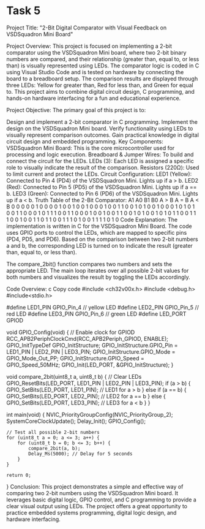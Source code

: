 # Task 5

Project Title:
"2-Bit Digital Comparator with Visual Feedback on VSDSquadron Mini Board"

Project Overview:
This project is focused on implementing a 2-bit comparator using the VSDSquadron Mini board, where two 2-bit binary numbers are compared, and their relationship (greater than, equal to, or less than) is visually represented using LEDs. The comparator logic is coded in C using Visual Studio Code and is tested on hardware by connecting the board to a breadboard setup. The comparison results are displayed through three LEDs: Yellow for greater than, Red for less than, and Green for equal to. This project aims to combine digital circuit design, C programming, and hands-on hardware interfacing for a fun and educational experience.

Project Objective:
The primary goal of this project is to:

Design and implement a 2-bit comparator in C programming.
Implement the design on the VSDSquadron Mini board.
Verify functionality using LEDs to visually represent comparison outcomes.
Gain practical knowledge in digital circuit design and embedded programming.
Key Components:
VSDSquadron Mini Board: This is the core microcontroller used for processing and logic execution.
Breadboard & Jumper Wires: To build and connect the circuit for the LEDs.
LEDs (3): Each LED is assigned a specific role to visually indicate the result of the comparison.
Resistors (220Ω): Used to limit current and protect the LEDs.
Circuit Configuration:
LED1 (Yellow): Connected to Pin 4 (PD4) of the VSDSquadron Mini. Lights up if a > b.
LED2 (Red): Connected to Pin 5 (PD5) of the VSDSquadron Mini. Lights up if a == b.
LED3 (Green): Connected to Pin 6 (PD6) of the VSDSquadron Mini. Lights up if a < b.
Truth Table of the 2-Bit Comparator:
A1	A0	B1	B0	A > B	A = B	A < B
0	0	0	0	0	1	0
0	0	0	1	0	0	1
0	0	1	0	0	0	1
0	0	1	1	0	0	1
0	1	0	0	1	0	0
0	1	0	1	0	1	0
0	1	1	0	0	0	1
0	1	1	1	0	0	1
1	0	0	0	1	0	0
1	0	0	1	1	0	0
1	0	1	0	0	1	0
1	0	1	1	0	0	1
1	1	0	0	1	0	0
1	1	0	1	1	0	0
1	1	1	0	1	0	0
1	1	1	1	0	1	0
Code Explanation:
The implementation is written in C for the VSDSquadron Mini Board. The code uses GPIO ports to control the LEDs, which are mapped to specific pins (PD4, PD5, and PD6). Based on the comparison between two 2-bit numbers a and b, the corresponding LED is turned on to indicate the result (greater than, equal to, or less than).

The compare_2bit() function compares two numbers and sets the appropriate LED. The main loop iterates over all possible 2-bit values for both numbers and visualizes the result by toggling the LEDs accordingly.

Code Overview:
c
Copy code
#include <ch32v00x.h>
#include <debug.h>
#include<stdio.h>

#define LED1_PIN GPIO_Pin_4 // yellow LED
#define LED2_PIN GPIO_Pin_5 // red LED
#define LED3_PIN GPIO_Pin_6 // green LED
#define LED_PORT GPIOD

void GPIO_Config(void) {
    // Enable clock for GPIOD
    RCC_APB2PeriphClockCmd(RCC_APB2Periph_GPIOD, ENABLE);
    GPIO_InitTypeDef GPIO_InitStructure;
    GPIO_InitStructure.GPIO_Pin = LED1_PIN | LED2_PIN | LED3_PIN;
    GPIO_InitStructure.GPIO_Mode = GPIO_Mode_Out_PP;
    GPIO_InitStructure.GPIO_Speed = GPIO_Speed_50MHz;
    GPIO_Init(LED_PORT, &GPIO_InitStructure);
}

void compare_2bit(uint8_t a, uint8_t b) {
    // Clear LEDs
    GPIO_ResetBits(LED_PORT, LED1_PIN | LED2_PIN | LED3_PIN);
    if (a > b) {
        GPIO_SetBits(LED_PORT, LED1_PIN); // LED1 for a > b
    } else if (a == b) {
        GPIO_SetBits(LED_PORT, LED2_PIN); // LED2 for a == b
    } else {
        GPIO_SetBits(LED_PORT, LED3_PIN); // LED3 for a < b
    }
}

int main(void) {
    NVIC_PriorityGroupConfig(NVIC_PriorityGroup_2);
    SystemCoreClockUpdate();
    Delay_Init();
    GPIO_Config();
    
    // Test all possible 2-bit numbers
    for (uint8_t a = 0; a <= 3; a++) {
        for (uint8_t b = 0; b <= 3; b++) {
            compare_2bit(a, b);
            Delay_Ms(5000); // Delay for 5 seconds
        }
    }
    
    return 0;
}
Conclusion:
This project demonstrates a simple and effective way of comparing two 2-bit numbers using the VSDSquadron Mini board. It leverages basic digital logic, GPIO control, and C programming to provide a clear visual output using LEDs. The project offers a great opportunity to practice embedded systems programming, digital logic design, and hardware interfacing.
